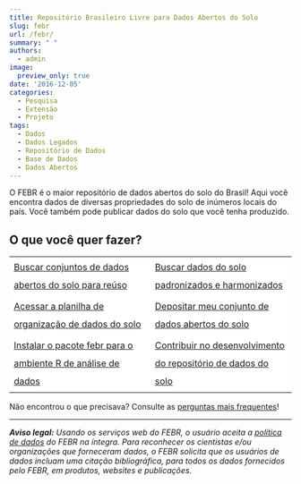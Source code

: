 ```yaml
---
title: Repositório Brasileiro Livre para Dados Abertos do Solo
slug: febr
url: /febr/
summary: " "
authors:
  - admin
image:
  preview_only: true
date: '2016-12-05'
categories:
  - Pesquisa
  - Extensão
  - Projeto
tags:
  - Dados
  - Dados Legados
  - Repositório de Dados
  - Base de Dados
  - Dados Abertos
---
```


O FEBR é o maior repositório de dados abertos do solo do Brasil!
Aqui você encontra dados de diversas propriedades do solo de inúmeros locais do país.
Você também pode publicar dados do solo que você tenha produzido.

## O que você quer fazer?

<table style="width: 100%;">
  <tr>
    <td style="width: 50%; background-color: white; border-top: white;">
      <a href="/febr/buscar/" class="btn btn-primary btn-lg" role="button" style="font-size: 1rem; line-height: 2;">
        Buscar conjuntos de dados abertos do solo para reúso
        <br><i class="fa fa-search" aria-hidden="true"></i>
      </a>
    </td>
    <td style="width: 50%; background-color: white; border-top: white;">
      <a href="https://pedometria.shinyapps.io/febr-busca-de-dados-processados/" class="btn btn-primary btn-lg" role="button" style="font-size: 1rem; line-height: 2;">
        Buscar dados do solo padronizados e harmonizados
        <br><i class="fa fa-map" aria-hidden="true"></i>
      </a>
    </td>
  </tr>
  <tr>
    <td style="width: 50%; background-color: white; border-top: white;">
      <a href="https://docs.google.com/spreadsheets/d/1rXIiT1zSYhFegSdAvE0yJX16q-bvXVNpYIYdd5YgjhI/" class="btn btn-primary btn-lg" role="button" style="font-size: 1rem; line-height: 2;">
        Acessar a planilha de organização de dados do solo
        <br><i class="fa fa-file-excel" aria-hidden="true"></i>
      </a>
    </td>
    <td style="width: 50%; background-color: white; border-top: white;">
      <a href="/febr/depositar/" class="btn btn-primary btn-lg" role="button" style="font-size: 1rem; line-height: 2;">
        Depositar meu conjunto de dados abertos do solo
        <br><i class="fa fa-upload" aria-hidden="true"></i>
      </a>
    </td>
  </tr>
  <tr>
    <td style="width: 50%; background-color: white; border-top: white;">
      <a href="/software/febr/" class="btn btn-primary btn-lg" role="button" style="font-size: 1rem; line-height: 2;">
        Instalar o pacote febr para o ambiente R de análise de dados
        <br><i class="fa fa-wrench" aria-hidden="true"></i>
      </a>
    </td>
    <td style="width: 50%; background-color: white; border-top: white;">
      <a href="/febr/contribuir/" class="btn btn-primary btn-lg" role="button" style="font-size: 1rem; line-height: 2;">
        Contribuir no desenvolvimento do repositório de dados do solo
        <br><i class="fa fa-cogs" aria-hidden="true"></i>
      </a>
    </td>
  </tr>
</table>

Não encontrou o que precisava? Consulte as [perguntas mais frequentes](/febr/faq)!

<!-- https://www.w3schools.com/bootstrap/bootstrap_buttons.asp -->
<!-- <a href="https://pedometria.shinyapps.io/febr/" class="btn btn-primary btn-block" role="button"> -->
<!-- <a href="/febr/buscar/" class="btn btn-primary btn-block" role="button"> -->
  <!-- Buscar e Descarregar Conjuntos de Dados (shinyapp) -->
  <!-- Buscar Conjuntos de Dados (DataTables) -->
<!-- </a> -->
<!-- <a href="https://docs.google.com/spreadsheets/d/1rXIiT1zSYhFegSdAvE0yJX16q-bvXVNpYIYdd5YgjhI/export" class="btn btn-success btn-block" role="button"> -->
  <!-- Descarregar Planilha Modelo de Conjunto de Dados (v2) -->
<!-- </a> -->
<!-- <a href="https://cloud.utfpr.edu.br/index.php/s/Eh0FQpm9YfHYfLX" class="btn btn-warning btn-block" role="button"> -->
<!-- <a href="/febr/depositar/" class="btn btn-warning btn-block" role="button"> -->
  <!-- Depositar Conjunto de Dados (ownCloud) -->
<!-- </a> -->
<!-- <a href="https://github.com/samuel-rosa/febr-package/" class="btn btn-danger btn-block" role="button"> -->
  <!-- Pacote febr para o Ambiente R (GitHub) -->
<!-- </a> -->

<!-- </br> -->
<!-- {{% callout note %}} -->
<!-- Publicações relacionadas ao projeto estão no final da página! -->
<!-- {{% /callout %}} -->

<!-- ## Procurar Dados

Se você _usa_ dados do solo, então chegou ao lugar certo. O FEBR é o maior repositório de dados abertos do solo do Brasil. Aqui você encontra dados de diversas propriedades do solo de inúmeros locais do país: granulometria, descrições morfológicas, conteúdo de nutrientes, sais solúveis, frações da matéria orgânica, densidade e porosidade, retenção de água, respiração microbiana, diversidade da fauna, sequências de DNA e RNA, difratogramas de raios X, espectros Vis-NIR, MIR, NMR, FTIR e muito mais.

{{% callout warning %}}
Você já conhece a [política de dados](https://docs.google.com/document/d/11c0HzGdT51xPEc6V7WLqTaOjX6AAfsZC9O9uMxTcmW0) do FEBR?
{{% /callout %}}

Encontrar os dados de que você precisa é muito fácil!

1. Recomendamos que inicie usando a [plataforma de busca e descarregamento](https://pedometria.shinyapps.io/febr/) de conjuntos de dados.
1. Você também pode navegar pela [lista de conjuntos de dados](https://cloud.utfpr.edu.br/index.php/apps/onlyoffice/s/JDcb8XBvkpQeyXm) disponíveis.
1. Outra alternativa é usar o [pacote `febr` para o ambiente R](https://github.com/samuel-rosa/febr-package/).
1. Finalmente, você pode descarregar o [conjunto de dados processados](https://cloud.utfpr.edu.br/index.php/s/nEXaoXIE0nZ1AqG/download), padronizados e harmonizados, que preparamos periodicamente. -->

<!-- Veja algumas estatísticas do FEBR (28 de agosto de 2020).

| Item                           | Quantidade      |
| ------------------------------ | --------------- |
| Conjuntos de dados publicados  | 247             |
| Conjuntos de dados do BDSolos  | 205             |
| Conjuntos de dados processados | 235             |
| Observações processadas        | 14 043          |
| Amostras processadas           | 50 470          |
| Observações com coordenadas    | 11 013          |
| Observações com data           | 9 223           | -->

<!-- dados <- read.table("/home/alessandrorosa/ownCloud/febr-repo/publico/febr-superconjunto.txt", dec = ",", header = TRUE, sep = ";")
data.frame(
  bdsolos = sum(as.numeric(sub("ctb", "", unique(dados$dataset_id))) > 100),
  processados = length(unique(dados$dataset_id)),
  observacoes = nrow(unique(dados[, c("dataset_id", "observacao_id")])),
  amostras = nrow(dados),
  coordenadas = nrow(unique(dados[!is.na(dados$coord_x), c("dataset_id", "observacao_id")])),
  data = nrow(unique(dados[!is.na(dados$observacao_data), c("dataset_id", "observacao_id")]))
) -->

<!-- --- -->

<!-- ## Compartilhar Dados -->

<!-- Se você _produz_ dados do solo, no campo ou laboratório, então chegou ao lugar certo. O FEBR é o maior repositório de dados abertos do solo do Brasil. Aqui você publica dados de quaisquer propriedades solo: granulometria, descrições morfológicas, conteúdo de nutrientes, sais solúveis, frações da matéria orgânica, densidade e porosidade, retenção de água, respiração microbiana, diversidade da fauna, sequências de DNA e RNA, difratogramas de raios X, espectros Vis-NIR, MIR, NMR, FTIR e muito mais. -->

<!-- {{% callout warning %}}
  Conheça nossa [política de dados](https://docs.google.com/document/d/11c0HzGdT51xPEc6V7WLqTaOjX6AAfsZC9O9uMxTcmW0)!
{{% /callout %}} -->

<!-- Compartilhar os dados do solo que você produziu é muito fácil! -->

<!-- 1. Primeiro, organize os dados numa planilha eletrônica—use nosso [modelo de conjunto de dados](https://docs.google.com/spreadsheets/d/1rXIiT1zSYhFegSdAvE0yJX16q-bvXVNpYIYdd5YgjhI)
1. Em seguida, carregue a planilha eletrônica no [portal de depósito de conjuntos de dados](https://cloud.utfpr.edu.br/index.php/s/Eh0FQpm9YfHYfLX)
1. Finalmente, nos envie uma [mensagem de email](../../#contato) para confirmar o recebimento do conjunto de dados

Caso você queira compartilhar um grande volume de (conjuntos de) dados, [entre em contato](../../#contato) conosco para viabilizarmos a solução mais apropriada. -->

<!-- Veja algumas recomendações sobre como organizar dados para publicação.

<div style="border: 1px solid #ddd; padding: 8px; background-color: #f9f9f9; font-size: 0.8rem; line-height: 1.43; vertical-align: top; box-sizing: border-box;">
  <ul>
    <li>Forneça todos os dados de identificação do conjunto de dados:</li>
    <ul>
      <li>Use a aba <code>identificacao</code> para registrar título, autoria, licença de uso e publicações em que os dados foram usados;</li>
    </ul>
    <li>Descreva detalhadamente os métodos usados para produzir os dados:</li>
    <ul>
      <li>Quanto mais detalhes forem registrados na aba <code>metadado</code>, mais fácil será para terceiros decidirem se e como utilizar os dados;</li>
    </ul>
    <li>Organize os dados com registros nas linhas e variáveis nas colunas:</li>
    <ul>
      <li>Coloque dados pontuais dos locais de amostragem (coordenadas, data, classe taxonômica, uso da terra etc) na aba <code>observacao</code>;</li>
      <li>Coloque os dados analíticos das camadas e/ou horizontes amostrados na aba <code>camada</code>.</li>
    </ul>
  </ul>
</div> -->

<!-- --- -->



---

___Aviso legal:___ _Usando os serviços web do FEBR, o usuário aceita a [política de dados](https://docs.google.com/document/d/11c0HzGdT51xPEc6V7WLqTaOjX6AAfsZC9O9uMxTcmW0) do FEBR na íntegra. Para reconhecer os cientistas e/ou organizações que forneceram dados, o FEBR solicita que os usuários de dados incluam uma citação bibliográfica, para todos os dados fornecidos pelo FEBR, em produtos, websites e publicações._
